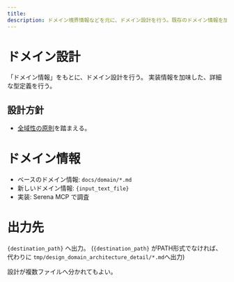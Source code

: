 ```yaml
---
title: 
description: ドメイン境界情報などを元に、ドメイン設計を行う。既存のドメイン情報を加味して詳細な型定義を行う。
---
```

# ドメイン設計

「ドメイン情報」をもとに、ドメイン設計を行う。
実装情報を加味した、詳細な型定義を行う。


## 設計方針
- [全域性の原則](docs/totality_go.ja.md)を踏まえる。

# ドメイン情報

- ベースのドメイン情報: `docs/domain/*.md`
- 新しいドメイン情報: `{input_text_file}`
- 実装: Serena MCP で調査

# 出力先

`{destination_path}` へ出力。
(`{destination_path}` がPATH形式でなければ、代わりに `tmp/design_domain_architecture_detail/*.md`へ出力)

設計が複数ファイルへ分かれてもよい。

